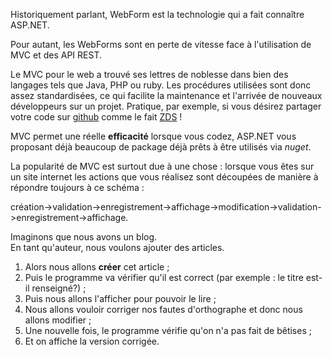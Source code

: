 Historiquement parlant, WebForm est la technologie qui a fait connaître ASP.NET.

Pour autant, les WebForms sont en perte de vitesse face à l'utilisation de MVC et des API REST.

Le MVC pour le web a trouvé ses lettres de noblesse dans bien des langages tels que Java, PHP ou ruby. Les procédures utilisées sont donc assez standardisées, ce qui facilite la maintenance et l'arrivée de nouveaux développeurs sur un projet. Pratique, par exemple, si vous désirez partager votre code sur [github](https://github.com) comme le fait [ZDS](https://github.com/zestedesavoir/zds-site) !

MVC permet une réelle **efficacité** lorsque vous codez, ASP.NET vous proposant déjà beaucoup de package déjà prêts à être utilisés via *nuget*.

La popularité de MVC est surtout due à une chose : lorsque vous êtes sur un site internet les actions que vous réalisez sont découpées de manière à répondre toujours à ce schéma :

création->validation->enregistrement->affichage->modification->validation->enregistrement->affichage.

Imaginons que nous avons un blog.  
En tant qu'auteur, nous voulons ajouter des articles.  

1. Alors nous allons **créer** cet article ;  
2. Puis le programme va vérifier qu'il est correct (par exemple : le titre est-il renseigné?) ;
3. Puis nous allons l'afficher pour pouvoir le lire ;
4. Nous allons vouloir corriger nos fautes d'orthographe et donc nous allons modifier ;
5. Une nouvelle fois, le programme vérifie qu'on n'a pas fait de bêtises ;
6. Et on affiche la version corrigée.